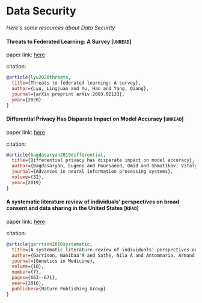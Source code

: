 # Data Security
*Here's some resources about Data Security*


#### Threats to Federated Learning: A Survey [`UNREAD`]
paper link: [here](https://arxiv.org/pdf/2003.02133)

citation: 
```bibtex
@article{lyu2020threats,
  title={Threats to federated learning: A survey},
  author={Lyu, Lingjuan and Yu, Han and Yang, Qiang},
  journal={arXiv preprint arXiv:2003.02133},
  year={2020}
}
```

#### Differential Privacy Has Disparate Impact on Model Accuracy [`UNREAD`]
paper link: [here](https://proceedings.neurips.cc/paper_files/paper/2019/file/fc0de4e0396fff257ea362983c2dda5a-Paper.pdf)

citation: 
```bibtex
@article{bagdasaryan2019differential,
  title={Differential privacy has disparate impact on model accuracy},
  author={Bagdasaryan, Eugene and Poursaeed, Omid and Shmatikov, Vitaly},
  journal={Advances in neural information processing systems},
  volume={32},
  year={2019}
}
```

#### A systematic literature review of individuals’ perspectives on broad consent and data sharing in the United States [`READ`]
paper link: [here](https://www.nature.com/articles/gim2015138)

citation: 
```bibtex
@article{garrison2016systematic,
  title={A systematic literature review of individuals’ perspectives on broad consent and data sharing in the United States},
  author={Garrison, Nanibaa'A and Sathe, Nila A and Antommaria, Armand H Matheny and Holm, Ingrid A and Sanderson, Saskia C and Smith, Maureen E and McPheeters, Melissa L and Clayton, Ellen W},
  journal={Genetics in Medicine},
  volume={18},
  number={7},
  pages={663--671},
  year={2016},
  publisher={Nature Publishing Group}
}
```


